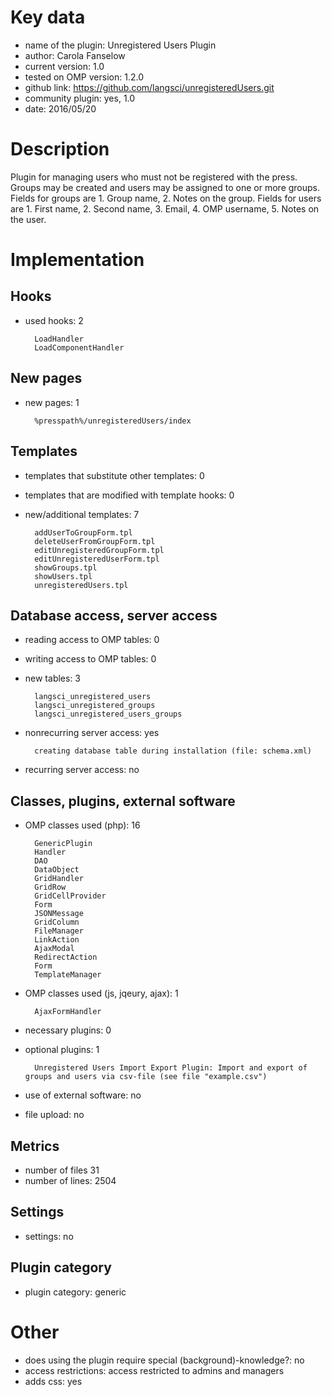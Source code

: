 Key data
============

- name of the plugin: Unregistered Users Plugin
- author: Carola Fanselow
- current version: 1.0
- tested on OMP version: 1.2.0
- github link: https://github.com/langsci/unregisteredUsers.git
- community plugin: yes, 1.0
- date: 2016/05/20

Description
============

Plugin for managing users who must not be registered with the press. Groups may be created and users may be assigned to one or more groups. Fields for groups are 1. Group name, 2. Notes on the group. Fields for users are 1. First name, 2. Second name, 3. Email, 4. OMP username, 5. Notes on the user. 

 
Implementation
================

Hooks
-----
- used hooks: 2

		LoadHandler
		LoadComponentHandler

New pages
------
- new pages: 1

		%presspath%/unregisteredUsers/index

Templates
---------
- templates that substitute other templates: 0
- templates that are modified with template hooks: 0
- new/additional templates: 7

		addUserToGroupForm.tpl
		deleteUserFromGroupForm.tpl
		editUnregisteredGroupForm.tpl
		editUnregisteredUserForm.tpl
		showGroups.tpl
		showUsers.tpl
		unregisteredUsers.tpl

Database access, server access
-----------------------------
- reading access to OMP tables: 0
- writing access to OMP tables: 0
- new tables: 3

		langsci_unregistered_users
		langsci_unregistered_groups
		langsci_unregistered_users_groups

- nonrecurring server access: yes

		creating database table during installation (file: schema.xml)

- recurring server access: no
 
Classes, plugins, external software
-----------------------
- OMP classes used (php): 16
	
		GenericPlugin
		Handler
		DAO
		DataObject
		GridHandler
		GridRow
		GridCellProvider
		Form
		JSONMessage
		GridColumn
		FileManager
		LinkAction
		AjaxModal
		RedirectAction
		Form
		TemplateManager

- OMP classes used (js, jqeury, ajax): 1

		AjaxFormHandler

- necessary plugins: 0
- optional plugins: 1

		Unregistered Users Import Export Plugin: Import and export of groups and users via csv-file (see file "example.csv")

- use of external software: no
- file upload: no
 
Metrics
--------
- number of files 31
- number of lines: 2504

Settings
--------
- settings: no

Plugin category
----------
- plugin category: generic

Other
=============
- does using the plugin require special (background)-knowledge?: no
- access restrictions: access restricted to admins and managers
- adds css: yes


